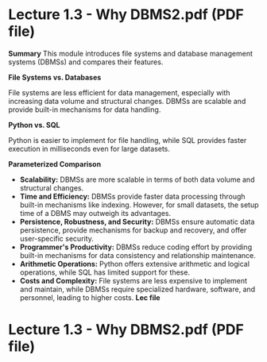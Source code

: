 # Lecture 1.3 - Why DBMS2.pdf (PDF file)
**Summary**
This module introduces file systems and database management systems (DBMSs) and compares their features.

**File Systems vs. Databases**

File systems are less efficient for data management, especially with increasing data volume and structural changes. DBMSs are scalable and provide built-in mechanisms for data handling.

**Python vs. SQL**

Python is easier to implement for file handling, while SQL provides faster execution in milliseconds even for large datasets.

**Parameterized Comparison**

* **Scalability:** DBMSs are more scalable in terms of both data volume and structural changes.
* **Time and Efficiency:** DBMSs provide faster data processing through built-in mechanisms like indexing. However, for small datasets, the setup time of a DBMS may outweigh its advantages.
* **Persistence, Robustness, and Security:** DBMSs ensure automatic data persistence, provide mechanisms for backup and recovery, and offer user-specific security.
* **Programmer's Productivity:** DBMSs reduce coding effort by providing built-in mechanisms for data consistency and relationship maintenance.
* **Arithmetic Operations:** Python offers extensive arithmetic and logical operations, while SQL has limited support for these.
* **Costs and Complexity:** File systems are less expensive to implement and maintain, while DBMSs require specialized hardware, software, and personnel, leading to higher costs.
**Lec file**
# Lecture 1.3 - Why DBMS2.pdf (PDF file)
